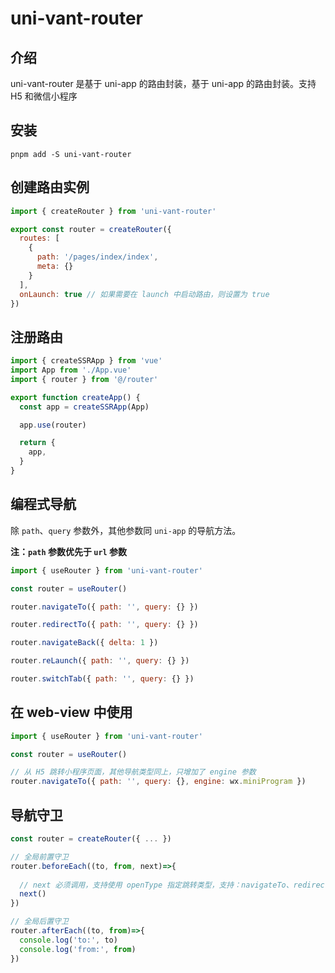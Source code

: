 # uni-vant-router

## 介绍

uni-vant-router 是基于 uni-app 的路由封装，基于 uni-app 的路由封装。支持 H5 和微信小程序

## 安装

```shell
pnpm add -S uni-vant-router
```

## 创建路由实例

```javascript
import { createRouter } from 'uni-vant-router'

export const router = createRouter({
  routes: [
    { 
      path: '/pages/index/index',
      meta: {}
    }
  ],
  onLaunch: true // 如果需要在 launch 中启动路由，则设置为 true
})
```

## 注册路由

```javascript
import { createSSRApp } from 'vue'
import App from './App.vue'
import { router } from '@/router'

export function createApp() {
  const app = createSSRApp(App)

  app.use(router)

  return {
    app,
  }
}
```

## 编程式导航

除 `path`、`query` 参数外，其他参数同 `uni-app` 的导航方法。

**注：`path` 参数优先于 `url` 参数** 

```javascript
import { useRouter } from 'uni-vant-router'

const router = useRouter()

router.navigateTo({ path: '', query: {} })

router.redirectTo({ path: '', query: {} })

router.navigateBack({ delta: 1 })

router.reLaunch({ path: '', query: {} })

router.switchTab({ path: '', query: {} })
```

## 在 web-view 中使用

```javascript
import { useRouter } from 'uni-vant-router'

const router = useRouter()

// 从 H5 跳转小程序页面，其他导航类型同上，只增加了 engine 参数
router.navigateTo({ path: '', query: {}, engine: wx.miniProgram })
```

## 导航守卫

```javascript
const router = createRouter({ ... })

// 全局前置守卫
router.beforeEach((to, from, next)=>{
  
  // next 必须调用，支持使用 openType 指定跳转类型，支持：navigateTo、redirectTo、reLaunch、switchTab，默认为 navigateTo
  next()
})

// 全局后置守卫
router.afterEach((to, from)=>{
  console.log('to:', to)
  console.log('from:', from)
})
```


